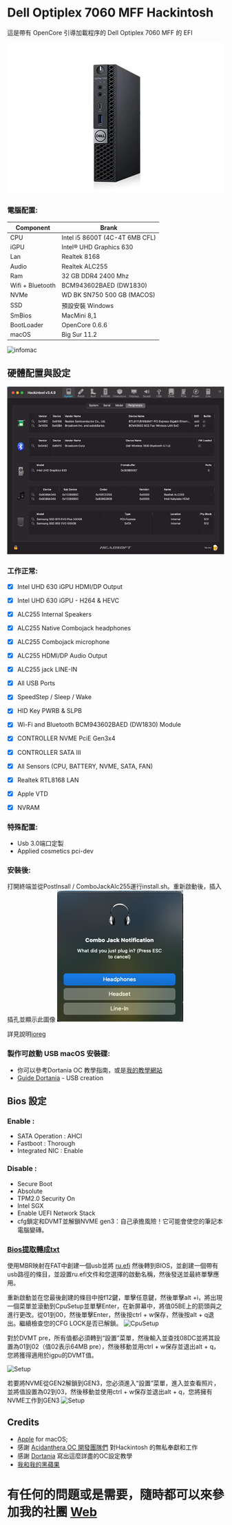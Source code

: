 # Dell Optiplex 7060 MFF Hackintosh

這是帶有 OpenCore 引導加載程序的 Dell Optiplex 7060 MFF 的 EFI

![descrizione](./Screenshot/pc.jpg)

### 電腦配置:

| Component        | Brank                              |
| ---------------- | ---------------------------------- |
| CPU              | Intel i5 8600T (4C-4T 6MB CFL)     |
| iGPU             | Intel® UHD Graphics 630            |
| Lan              | Realtek 8168                       |
| Audio            | Realtek ALC255                     |
| Ram              | 32 GB DDR4 2400 Mhz                |
| Wifi + Bluetooth | BCM943602BAED (DW1830)             |
| NVMe             | WD BK SN750 500 GB (MACOS)|
| SSD              | 預設安裝 Windows    |
| SmBios           | MacMini 8,1                        |
| BootLoader       | OpenCore 0.6.6                     |
| macOS            | Big Sur 11.2              |


![infomac](./Screenshot/infomac.png)

## 硬體配置與設定

![infohack](./Screenshot/hackintooldevice.png)

### 工作正常:

- [x] Intel UHD 630 iGPU HDMI/DP Output
- [x] Intel UHD 630 iGPU - H264 & HEVC
- [x] ALC255 Internal Speakers
- [x] ALC255 Native Combojack headphones
- [x] ALC255 Combojack microphone
- [x] ALC255 HDMI/DP Audio Output
- [x] ALC255 jack LINE-IN
- [x] All USB Ports 
- [x] SpeedStep / Sleep / Wake
- [x] HID Key PWRB & SLPB 
- [x] Wi-Fi and Bluetooth BCM943602BAED (DW1830) Module
- [x] CONTROLLER NVME PciE Gen3x4
- [x] CONTROLLER SATA III
- [x] All Sensors (CPU, BATTERY, NVME, SATA, FAN)
- [x] Realtek RTL8168 LAN
- [x] Apple VTD
- [x] NVRAM


### 特殊配置:

- Usb 3.0端口定製
- Applied cosmetics pci-dev

### 安裝後:

打開終端並從PostInsall / ComboJackAlc255運行install.sh。重新啟動後，插入插孔並顯示此圖像
![jack](./Screenshot/Combojackfix.png)

詳見說明[ioreg](./ioregMacmini.ioreg) 

### 製作可啟動 USB macOS 安裝碟:
- 你可以參考Dortania OC 教學指南，或是[我的教學網站](https://www.imacpc.net)
- [Guide Dortania](https://dortania.github.io/OpenCore-Install-Guide/installer-guide/) - USB creation


## Bios 設定
### Enable :
* SATA Operation : AHCI
* Fastboot : Thorough
* Integrated NIC : Enable


### Disable : 
* Secure Boot
* Absolute
* TPM2.0 Security On
* Intel SGX
* Enable UEFI Network Stack
* cfg鎖定和DVMT並解鎖NVME gen3：自己承擔風險！它可能會使您的筆記本電腦變磚。

### [Bios提取轉成txt](https://github.com/Lorys89/DELL_OPTIPLEX_7060_MFF/raw/main/TOOLS%20EFI%20MOD/bios%203%207060mff%20085C.txt)
 
使用MBR映射在FAT中創建一個usb並將 [ru.efi](https://github.com/Lorys89/DELL_OPTIPLEX_3060_MFF/raw/main/TOOLS%20EFI%20MOD/RU.efi) 然後轉到BIOS，並創建一個帶有usb路徑的條目，並設置ru.efi文件和您選擇的啟動名稱，然後發送並最終單擊應用。

重新啟動並在您最後創建的條目中按f12鍵，單擊任意鍵，然後單擊alt +ì，將出現一個菜單並滾動到CpuSetup並單擊Enter，在新屏幕中，將值05BE上的箭頭與之進行更改。從01到00，然後單擊Enter，然後按ctrl + w保存，然後按alt + q退出。繼續檢查您的CFG LOCK是否已解鎖。
![CpuSetup](./TOOLS%20EFI%20MOD/CFG.bmp)

對於DVMT pre，所有值都必須轉到“設置”菜單，然後輸入並查找08DC並將其設置為01到02（值02表示64MB pre），然後移動並用ctrl + w保存並退出alt + q，您將獲得適用於igpu的DVMT值。

![Setup](./TOOLS%20EFI%20MOD/DVMT.bmp)

若要將NVME從GEN2解鎖到GEN3，您必須進入“設置”菜單，進入並查看照片，並將值設置為02到03，然後移動並使用ctrl + w保存並退出alt + q，您將擁有NVME工作到GEN3
![Setup](./TOOLS%20EFI%20MOD/NVME.bmp)

## Credits

- [Apple](https://apple.com) for macOS;
- 感謝 [Acidanthera OC 開發團隊們](https://github.com/acidanthera) 對Hackintosh 的無私奉獻和工作
- 感謝 [Dortania](https://dortania.github.io/OpenCore-Install-Guide/config-laptop.plist/icelake.html) 寫出這麼詳盡的OC設定教學
- [我和我的黑蘋果](https://www.facebook.com/groups/ihackintosh) 

# 有任何的問題或是需要，隨時都可以來參加我的社團 [Web](https://www.imacpc.net/)
